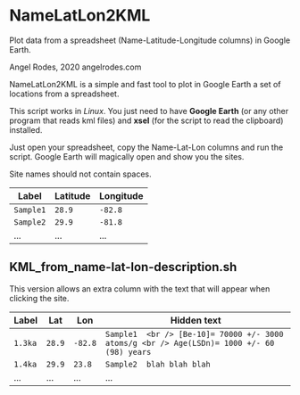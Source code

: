 # NameLatLon2KML
Plot data from a spreadsheet (Name-Latitude-Longitude columns) in Google Earth.

Angel Rodes, 2020
angelrodes.com

NameLatLon2KML is a simple and fast tool to plot in Google Earth a set of locations from a spreadsheet.

This script works in *Linux*. You just need to have **Google Earth** (or any other program that reads kml files) and **xsel** (for the script to read the clipboard) installed.

Just open your spreadsheet, copy the Name-Lat-Lon columns and run the script. Google Earth will magically open and show you the sites.

Site names should not contain spaces.

Label  | Latitude | Longitude
------------- | -------------  | -------------  
`Sample1` |	`28.9` |	`-82.8` 
`Sample2` |	`29.9` |	`-81.8` 
  ... | ... | ...

## KML_from_name-lat-lon-description.sh

This version allows an extra column with the text that will appear when clicking the site.

Label  | Lat | Lon | Hidden text
------------- | -------------  | -------------  | -------------
 `1.3ka` |	`28.9` |	`-82.8` |	`Sample1  <br /> [Be-10]= 70000 +/- 3000 atoms/g <br /> Age(LSDn)= 1000 +/- 60 (98) years`
  `1.4ka` |	`29.9` |	`23.8` |	`Sample2  blah blah blah`
    ... | ... | ... | ...



